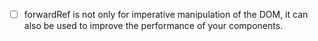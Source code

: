 - [ ] forwardRef is not only for imperative manipulation of the DOM, it can also be used to improve the performance of your components.
